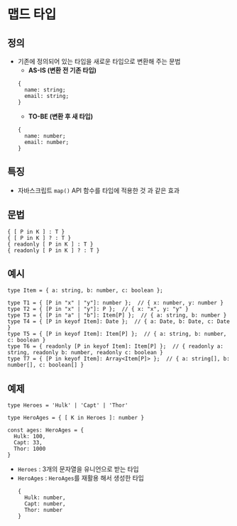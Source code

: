 # 맵드 타입

## 정의
- 기존에 정의되어 있는 타입을 새로운 타입으로 변환해 주는 문법
  - **AS-IS (변환 전 기존 타입)**
  ```
  {
    name: string;
    email: string;
  }
  ```
  - **TO-BE (변환 후 새 타입)**
  ```
  {
    name: number;
    email: number;
  }
  ```


## 특징
- 자바스크립트 `map()` API 함수를 타입에 적용한 것 과 같은 효과

## 문법
```
{ [ P in K ] : T }
{ [ P in K ] ? : T }
{ readonly [ P in K ] : T }
{ readonly [ P in K ] ? : T }
```

## 예시
```
type Item = { a: string, b: number, c: boolean };

type T1 = { [P in "x" | "y"]: number };  // { x: number, y: number }
type T2 = { [P in "x" | "y"]: P };  // { x: "x", y: "y" }
type T3 = { [P in "a" | "b"]: Item[P] };  // { a: string, b: number }
type T4 = { [P in keyof Item]: Date };  // { a: Date, b: Date, c: Date }
type T5 = { [P in keyof Item]: Item[P] };  // { a: string, b: number, c: boolean }
type T6 = { readonly [P in keyof Item]: Item[P] };  // { readonly a: string, readonly b: number, readonly c: boolean }
type T7 = { [P in keyof Item]: Array<Item[P]> };  // { a: string[], b: number[], c: boolean[] }
```

## 예제
```
type Heroes = 'Hulk' | 'Capt' | 'Thor'

type HeroAges = { [ K in Heroes ]: number }

const ages: HeroAges = {
  Hulk: 100,
  Capt: 33,
  Thor: 1000
}
```
- `Heroes` : 3개의 문자열을 유니언으로 받는 타입
- `HeroAges` : `HeroAges`를 재활용 해서 생성한 타입
  ```
  {
    Hulk: number,
    Capt: number,
    Thor: number
  }
  ```


